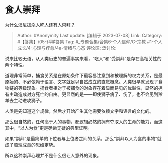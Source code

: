 # 食人崇拜
[为什么汉尼拔杀人吃人还有人崇拜？](https://www.zhihu.com/question/59546340/answer/3108686028)

> Author: #Anonymity
> Last update: [编辑于 2023-07-08]
> Link:
> Category: #【答集】/05-科学答集
> Tag:  #_专题合集/合集6-个人信仰/C-宗教 #1-个人成长/4-心理与疗愈/4a-情绪与心态 
> 评论区:
> 泛讨论:

说来比较无语，从人类历史的普遍事实来看，“吃人”和“受崇拜”是存在高相关性的两个特性。

道理非常简单，捕食关系是在原始条件下最容易注意到和被理解的权力关系，是最原始的、不必依赖于语言、文字就足以自然成立的直觉概念。人类很早就发现了食物链的等级现象。捕食者相对于被捕食的对象存在着显而易见的优越性，显然的拥有主动造成对方死亡的自由。更显然的是——即使狮子病了、伤了，也不会见到羚羊去主动进攻狮子。

人类是先知道这个规律，然后才开始产生其他需要依赖文字和语言的文化的。

那么很自然的，任何高于人的事物，都逻辑必然的拥有夺取人的生命的能力，而这其中，“以人为食”更是确凿无疑的典型证明。

如果“崇拜”是最简单的下位者与上位者之间的关系，那么“崇拜以人为食的事物”就成了顺理成章的思维定势。

所以这种崇拜心理并不是什么很让人意外的现象。
